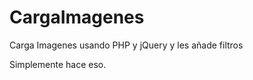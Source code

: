 CargaImagenes
=============

Carga Imagenes usando PHP y jQuery y les añade filtros

Simplemente hace eso.
